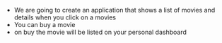- We are going to create an application that shows a list of movies and details when you click on a movies
- You can buy a movie 
- on buy the movie will be listed on your personal dashboard 
